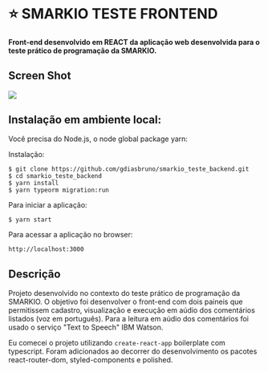 # :star: SMARKIO TESTE FRONTEND
#### Front-end desenvolvido em REACT da aplicação web desenvolvida para o teste prático de programação da SMARKIO.

## Screen Shot

![](screenshot/screenshot.PNG)

## Instalação em ambiente local:

Você precisa do Node.js, o node global package yarn:

Instalação:

    $ git clone https://github.com/gdiasbruno/smarkio_teste_backend.git
    $ cd smarkio_teste_backend
    $ yarn install
    $ yarn typeorm migration:run

Para iniciar a aplicação:

    $ yarn start

Para acessar a aplicação no browser:

`http://localhost:3000`  


## Descrição

Projeto desenvolvido no contexto do teste prático de programação da SMARKIO. O objetivo foi desenvolver o front-end com dois paineis que permitissem cadastro, visualização e execução em aúdio dos comentários listados (voz em português). Para a leitura em aúdio dos comentários foi usado o serviço "Text to Speech" IBM Watson.

Eu comecei o projeto utilizando `create-react-app` boilerplate com typescript. Foram adicionados ao decorrer do desenvolvimento os pacotes react-router-dom, styled-components e polished. 
